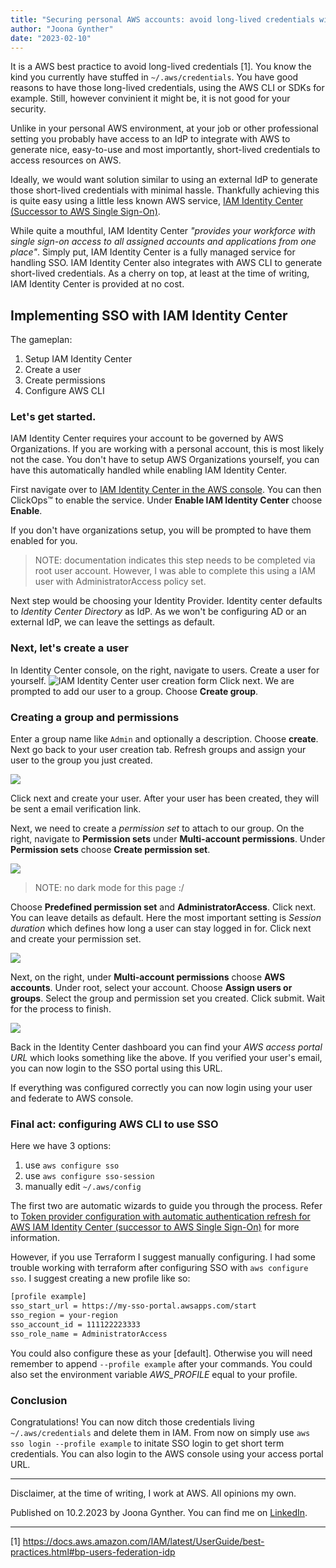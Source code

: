 ```yaml
---
title: "Securing personal AWS accounts: avoid long-lived credentials with SSO"
author: "Joona Gynther"
date: "2023-02-10"
---
```


It is a AWS best practice to avoid long-lived credentials [1]. You know the kind you currently have stuffed in `~/.aws/credentials`. You have good reasons to have those long-lived credentials, using the AWS CLI or SDKs for example. Still, however convinient it might be, it is not good for your security.

Unlike in your personal AWS environment, at your job or other professional setting you probably have access to an IdP to integrate with AWS to generate nice, easy-to-use and most importantly, short-lived credentials to access resources on AWS.

Ideally, we would want solution similar to using an external IdP to generate those short-lived credentials with minimal hassle. Thankfully achieving this is quite easy using a little less known AWS service, [IAM Identity Center (Successor to AWS Single Sign-On)](https://aws.amazon.com/iam/identity-center/).

While quite a mouthful, IAM Identity Center _"provides your workforce with single sign-on access to all assigned accounts and applications from one place"_. Simply put, IAM Identity Center is a fully managed service for handling SSO. IAM Identity Center also integrates with AWS CLI to generate short-lived credentials. As a cherry on top, at least at the time of writing, IAM Identity Center is provided at no cost.

## Implementing SSO with IAM Identity Center

The gameplan:

1. Setup IAM Identity Center
2. Create a user
3. Create permissions
4. Configure AWS CLI

### Let's get started.

IAM Identity Center requires your account to be governed by AWS Organizations. If you are working with a personal account, this is most likely not the case. You don't have to setup AWS Organizations yourself, you can have this automatically handled while enabling IAM Identity Center.

First navigate over to [IAM Identity Center in the AWS console](https://console.aws.amazon.com/singlesignon). You can then ClickOps™️ to enable the service. Under **Enable IAM Identity Center** choose **Enable**.

If you don't have organizations setup, you will be prompted to have them enabled for you.

> NOTE: documentation indicates this step needs to be completed via root user account. However, I was able to complete this using a IAM user with AdministratorAccess policy set.

Next step would be choosing your Identity Provider. Identity center defaults to _Identity Center Directory_ as IdP. As we won't be configuring AD or an external IdP, we can leave the settings as default.

### Next, let's create a user

In Identity Center console, on the right, navigate to users. Create a user for yourself.
![IAM Identity Center user creation form](/static/images/iam-sso/user.png)
Click next. We are prompted to add our user to a group. Choose **Create group**.

### Creating a group and permissions

Enter a group name like `Admin` and optionally a description. Choose **create**. Next go back to your user creation tab. Refresh groups and assign your user to the group you just created.

![](/static/images/iam-sso/group.png)

Click next and create your user. After your user has been created, they will be sent a email verification link.

Next, we need to create a _permission set_ to attach to our group. On the right, navigate to **Permission sets** under **Multi-account permissions**. Under **Permission sets** choose **Create permission set**.

![](/static/images/iam-sso/permission-set.png)

> NOTE: no dark mode for this page :/

Choose **Predefined permission set** and **AdministratorAccess**. Click next. You can leave details as default. Here the most important setting is _Session duration_ which defines how long a user can stay logged in for. Click next and create your permission set.

![](/static/images/iam-sso/assign.png)

Next, on the right, under **Multi-account permissions** choose **AWS accounts**. Under root, select your account. Choose **Assign users or groups**. Select the group and permission set you created. Click submit. Wait for the process to finish.

![](/static/images/iam-sso/url.png)

Back in the Identity Center dashboard you can find your _AWS access portal URL_ which looks something like the above. If you verified your user's email, you can now login to the SSO portal using this URL.

If everything was configured correctly you can now login using your user and federate to AWS console.

### Final act: configuring AWS CLI to use SSO

Here we have 3 options:

1. use `aws configure sso`
2. use `aws configure sso-session`
3. manually edit `~/.aws/config`

The first two are automatic wizards to guide you through the process. Refer to [Token provider configuration with automatic authentication refresh for AWS IAM Identity Center (successor to AWS Single Sign-On)](https://docs.aws.amazon.com/cli/latest/userguide/sso-configure-profile-token.html) for more information.

However, if you use Terraform I suggest manually configuring. I had some trouble working with terraform after configuring SSO with `aws configure sso`. I suggest creating a new profile like so:

```bash
[profile example]
sso_start_url = https://my-sso-portal.awsapps.com/start
sso_region = your-region
sso_account_id = 111122223333
sso_role_name = AdministratorAccess
```

You could also configure these as your [default]. Otherwise you will need remember to append `--profile example` after your commands. You could also set the environment variable _AWS_PROFILE_ equal to your profile.

### Conclusion

Congratulations! You can now ditch those credentials living `~/.aws/credentials` and delete them in IAM. From now on simply use `aws sso login --profile example` to initate SSO login to get short term credentials. You can also login to the AWS console using your access portal URL.

---

Disclaimer, at the time of writing, I work at AWS. All opinions my own.

Published on 10.2.2023 by Joona Gynther. You can find me on [LinkedIn](https://www.linkedin.com/in/joona-gynther/).

---

[1] https://docs.aws.amazon.com/IAM/latest/UserGuide/best-practices.html#bp-users-federation-idp
